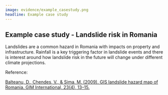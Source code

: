 ```yaml
---
image: evidence/example_casestudy.png
headline: Example case study
---
```


## Example case study - Landslide risk in Romania​

Landslides are a common hazard in Romania with impacts on property and
infrastructure. Rainfall is a key triggering factor in landslide events and
there is interest around how landslide risk in the future will change under
different climate projections.​

Reference: 

[Balteanu, D., Chendes, V., & Sima, M. (2009). GIS landslide hazard map of
Romania. GIM International, 23(4), 13–15.​](https://www.gim-international.com/content/article/gis-landslide-hazard-map-of-romania)
